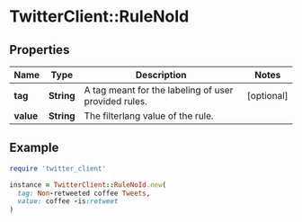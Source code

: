 # TwitterClient::RuleNoId

## Properties

| Name | Type | Description | Notes |
| ---- | ---- | ----------- | ----- |
| **tag** | **String** | A tag meant for the labeling of user provided rules. | [optional] |
| **value** | **String** | The filterlang value of the rule. |  |

## Example

```ruby
require 'twitter_client'

instance = TwitterClient::RuleNoId.new(
  tag: Non-retweeted coffee Tweets,
  value: coffee -is:retweet
)
```

